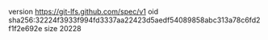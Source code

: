 version https://git-lfs.github.com/spec/v1
oid sha256:32224f3933f994fd3337aa22423d5aedf54089858abc313a78c6fd2f1f2e692e
size 20228
